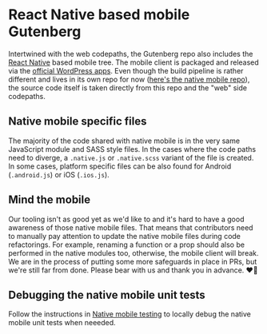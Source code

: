 # React Native based mobile Gutenberg
Intertwined with the web codepaths, the Gutenberg repo also includes the [React Native](https://facebook.github.io/react-native/) based mobile tree. The mobile client is packaged and released via the [official WordPress apps](https://wordpress.org/mobile/). Even though the build pipeline is rather different and lives in its own repo for now ([here's the native mobile repo](https://github.com/wordpress-mobile/gutenberg-mobile)), the source code itself is taken directly from this repo and the "web" side codepaths.
## Native mobile specific files
The majority of the code shared with native mobile is in the very same JavaScript module and SASS style files. In the cases where the code paths need to diverge, a `.native.js` or `.native.scss` variant of the file is created. In some cases, platform specific files can be also found for Android (`.android.js`) or iOS (`.ios.js`).
## Mind the mobile
Our tooling isn't as good yet as we'd like to and it's hard to have a good awareness of those native mobile files. That means that contributors need to manually pay attention to update the native mobile files during code refactorings. For example, renaming a function or a prop should also be performed in the native modules too, otherwise, the mobile client will break. We are in the process of putting some more safeguards in place in PRs, but we're still far from done. Please bear with us and thank you in advance. ❤️🙇‍
## Debugging the native mobile unit tests
Follow the instructions in [Native mobile testing](/docs/contributors/testing-overview.md#native-mobile-testing) to locally debug the native mobile unit tests when neeeded.